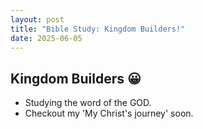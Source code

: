 ```yaml
---
layout: post
title: "Bible Study: Kingdom Builders!"
date: 2025-06-05
---
```


## Kingdom Builders 😀
- Studying the word of the GOD.
- Checkout my 'My Christ's journey' soon.
